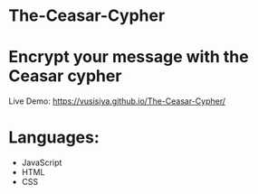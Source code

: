 # The-Ceasar-Cypher
# Encrypt your message with the Ceasar cypher
Live Demo: https://vusisiya.github.io/The-Ceasar-Cypher/

# Languages: 
* JavaScript
* HTML
* CSS



